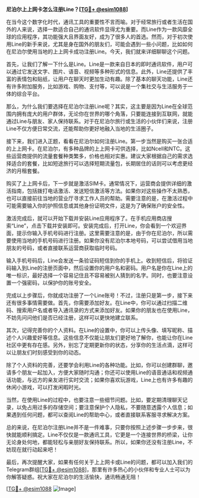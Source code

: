 **尼泊尔上上网卡怎么注册Line？[[TG💪+ @esim1088](https://t.me/s/esim1088)]**

在当今这个数字化时代，通讯工具的重要性不言而喻。对于经常旅行或者生活在国外的人来说，选择一款适合自己的通讯软件显得尤为重要。而Line作为一款风靡全球的应用程序，其功能强大且界面友好，成为了很多人的首选。然而，对于初次使用Line的新手来说，尤其是身在国外的朋友们，可能会遇到一些小问题，比如如何在尼泊尔使用当地的上上网卡成功注册Line。今天，我们就来详细聊聊这个问题。

首先，让我们了解一下什么是Line。Line是一款来自日本的即时通讯软件，用户可以通过它发送文字、图片、语音、视频等多种形式的信息。此外，Line还提供了丰富的表情包和贴纸，让用户在聊天时更加生动有趣。除了基本的聊天功能，Line还有许多附加服务，比如游戏、购物、支付等，可以说是一个集社交与生活服务于一体的综合平台。

那么，为什么我们要选择在尼泊尔注册Line呢？其实，这主要是因为Line在全球范围内拥有庞大的用户群体，无论你在世界的哪个角落，只要能连接到互联网，就能通过Line与朋友、家人保持联系。对于在尼泊尔旅行或生活的小伙伴们来说，注册Line不仅方便日常交流，还能帮助你更好地融入当地的生活圈子。

接下来，我们进入正题，看看在尼泊尔如何注册Line。第一步当然是购买一张合适的上上网卡。在尼泊尔，有多种品牌的上上网卡可供选择，比如Ncell和NTC。这些运营商提供的流量套餐种类繁多，价格也相对实惠。建议大家根据自己的需求选择适合的套餐，比如短途旅行可以选择短期流量包，长期居住的话则可以考虑更经济的月租套餐。

购买了上上网卡后，下一步就是激活SIM卡。通常情况下，运营商会提供详细的激活指南，包括拨打电话激活、发送短信激活等方法。如果你对这些操作不太熟悉，也可以直接前往当地的营业厅寻求工作人员的帮助。需要注意的是，在激活过程中可能需要输入你的护照信息或其他身份证明文件，这是为了确保账户的安全性。

激活完成后，就可以开始下载并安装Line应用程序了。在手机应用商店搜索“Line”，点击下载并安装即可。安装完成后，打开Line，你会看到一个欢迎界面，提示你输入手机号码进行注册。这里需要注意的是，由于你在尼泊尔，所以需要使用当地的手机号码进行注册。如果你没有尼泊尔本地号码，可以尝试借用当地朋友的号码，或者直接联系运营商获取临时号码。

输入手机号码后，Line会发送一条验证码短信到你的手机上。收到短信后，将验证码输入到Line的注册页面中，然后设置你的用户名和密码。用户名是你在Line上的唯一标识，最好选择一个容易记住且不容易被别人猜到的名字。同时，也要注意设置一个强密码，以保护你的账号安全。

完成以上步骤后，你就成功注册了一个Line账号！不过，注册只是第一步，接下来还有很多事情需要做。首先，你需要添加好友。在Line中，你可以通过扫描二维码、搜索用户名或者导入通讯录的方式来添加好友。如果你的朋友也在使用Line，不妨先问问他们是否已经注册，这样可以更快地建立联系。

其次，记得完善你的个人资料。在Line的设置中，你可以上传头像、填写昵称、描述个人兴趣爱好等信息。这些信息不仅能让朋友们更好地了解你，也能让你在Line社区中更有存在感。另外，别忘了定期更新你的状态，分享你的生活点滴，这样可以让朋友们时刻感受到你的动态。

除了个人资料的完善，还要学会利用Line的各种功能。比如，你可以创建群聊，邀请多个朋友一起加入，方便大家随时沟通；你还可以使用Line的语音通话和视频通话功能，与远方的亲友进行实时交流；如果你喜欢玩游戏，Line上也有许多有趣的休闲小游戏，可以打发闲暇时光。

当然，在使用Line的过程中，也要注意一些细节问题。比如，要定期清理聊天记录，以免占用过多的存储空间；要注意保护个人隐私，不要随意透露个人信息；如果遇到任何问题，都可以查阅Line的帮助中心，或者直接联系客服寻求解决方案。

总的来说，在尼泊尔注册Line并不是一件难事，只要你按照上述步骤一步步来，很快就能顺利搞定。Line不仅仅是一款通讯工具，它更是一个连接世界的桥梁，让你无论身处何地，都能轻松与亲朋好友保持联系。所以，如果你还没有注册Line，不妨现在就行动起来吧！

最后，再次提醒大家，如果有任何关于上上网卡或Line的问题，都可以加入我们的Telegram群组[[TG💪+ @esim1088](https://t.me/s/esim1088)]，那里有许多热心的小伙伴和专业人士可以为你解答疑惑。祝大家在尼泊尔的生活愉快，通讯畅通无阻！

[[TG💪+ @esim1088](https://t.me/s/esim1088) ![Image](https://i.postimg.cc/4NQfJmqS/Snipaste-2025-05-13-00-14-12.png)]